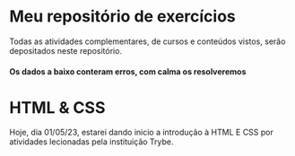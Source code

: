 # Meu repositório de exercícios

Todas as atividades complementares, de cursos e conteúdos vistos, serão depositados neste repositório.

#### Os dados a baixo conteram erros, com calma os resolveremos

# HTML & CSS

Hoje, dia 01/05/23, estarei dando inicio a introdução à HTML E CSS por atividades lecionadas pela instituição Trybe.

